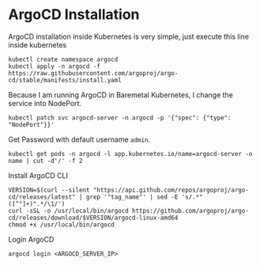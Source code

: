 # ArgoCD Installation

ArgoCD installation inside Kubernetes is very simple, just execute this line inside kubernetes
```
kubectl create namespace argocd
kubectl apply -n argocd -f https://raw.githubusercontent.com/argoproj/argo-cd/stable/manifests/install.yaml
```
Because I am running ArgoCD in Baremetal Kubernetes, I change the service into NodePort.
```
kubectl patch svc argocd-server -n argocd -p '{"spec": {"type": "NodePort"}}'
```
Get Password with default username `admin`.
```
kubectl get pods -n argocd -l app.kubernetes.io/name=argocd-server -o name | cut -d'/' -f 2
```
Install ArgoCD CLI
```
VERSION=$(curl --silent "https://api.github.com/repos/argoproj/argo-cd/releases/latest" | grep '"tag_name"' | sed -E 's/.*"([^"]+)".*/\1/')
curl -sSL -o /usr/local/bin/argocd https://github.com/argoproj/argo-cd/releases/download/$VERSION/argocd-linux-amd64
chmod +x /usr/local/bin/argocd
```
Login ArgoCD
```
argocd login <ARGOCD_SERVER_IP>
```
